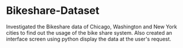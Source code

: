 # Bikeshare-Dataset
Investigated the Bikeshare data of Chicago, Washington and New York cities to find out the usage of the bike share system. Also created an interface screen using python display the data at the user's request.
